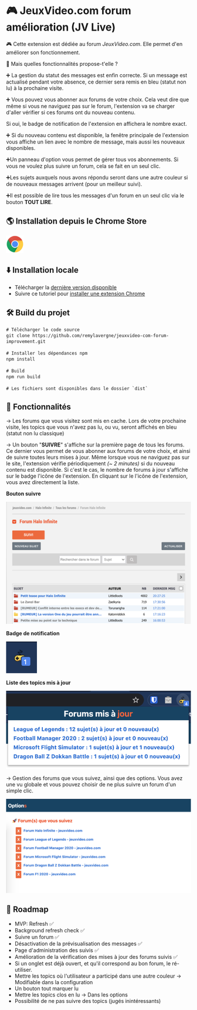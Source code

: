 # 🎮 JeuxVideo.com forum amélioration (JV Live)

🎮 Cette extension est dédiée au forum *JeuxVideo.com*. Elle permet d'en améliorer son fonctionnement. 

🚀 Mais quelles fonctionnalités propose-t'elle ?

➕ La gestion du statut des messages est enfin correcte. Si un message est actualisé pendant votre absence, ce dernier sera remis en bleu (statut non lu) à la prochaine visite.

➕ Vous pouvez vous abonner aux forums de votre choix. Cela veut dire que même si vous ne naviguez pas sur le forum, l'extension va se charger d'aller vérifier si ces forums ont du nouveau contenu.

Si oui, le badge de notification de l'extension en affichera le nombre exact.

➕ Si du nouveau contenu est disponible, la fenêtre principale de l'extension vous affiche un lien avec le nombre de message, mais aussi les nouveaux disponibles.

➕Un panneau d'option vous permet de gérer tous vos abonnements. Si vous ne voulez plus suivre un forum, cela se fait en un seul clic.

➕Les sujets auxquels nous avons répondu seront dans une autre couleur si de nouveaux messages arrivent (pour un meilleur suivi).

➕Il est possible de lire tous les messages d'un forum en un seul clic via le bouton **TOUT LIRE**.


## 🌎 Installation depuis le Chrome Store

<a href="https://chrome.google.com/webstore/detail/jv-live/okldoknjbjfcmcjhjgcbhfpjefheckcd?hl=fr&authuser=0" rel="nofollow" title="JV Live - Store Chrome"><img src="./resources/chrome_128x128.png" width="48" style="max-width:100%;"></a>

## ⬇️ Installation locale

- Télécharger la [dernière version disponible](https://github.com/remylavergne/jeuxvideo-com-forum-improvement/releases)
- Suivre ce tutoriel pour [installer une extension Chrome](https://developer.chrome.com/extensions/getstarted)

## 🛠 Build du projet

```text
# Télécharger le code source
git clone https://github.com/remylavergne/jeuxvideo-com-forum-improvement.git

# Installer les dépendances npm
npm install

# Build
npm run build

# Les fichiers sont disponibles dans le dossier `dist`
```

## 🚀 Fonctionnalités

-> Les forums que vous visitez sont mis en cache. Lors de votre prochaine visite, les topics que vous n'avez pas lu, ou vu, seront affichés en bleu (statut non lu classique)

-> Un bouton "**SUIVRE**" s'affiche sur la première page de tous les forums. Ce dernier vous permet de vous abonner aux forums de votre choix, et ainsi de suivre toutes leurs mises à jour.
Même lorsque vous ne naviguez pas sur le site, l'extension vérifie périodiquement *(~ 2 minutes)* si du nouveau contenu est disponible.
Si c'est le cas, le nombre de forums à jour s'affiche sur le badge l'icône de l'extension. En cliquant sur le l'icône de l'extension, vous avez directement la liste.

**Bouton suivre**

![](resources/follow-button.png)

**Badge de notification**

![](resources/update-badge.png)

**Liste des topics mis à jour**

![](resources/update-links.png)

-> Gestion des forums que vous suivez, ainsi que des options. Vous avez une vu globale et vous pouvez choisir de ne plus suivre un forum d'un simple clic.

![](resources/options-forums.png)

## 🚗 Roadmap

- MVP: Refresh ✅
- Background refresh check ✅
- Suivre un forum ✅
- Désactivation de la prévisualisation des messages ✅
- Page d'administration des suivis ✅
- Amélioration de la vérification des mises à jour des forums suivis ✅
- Si un onglet est déjà ouvert, et qu'il correspond au bon forum, le ré-utiliser.
- Mettre les topics où l'utilisateur a participé dans une autre couleur -> Modifiable dans la configuration
- Un bouton tout marquer lu
- Mettre les topics clos en lu -> Dans les options
- Possibilité de ne pas suivre des topics (jugés inintéressants)
